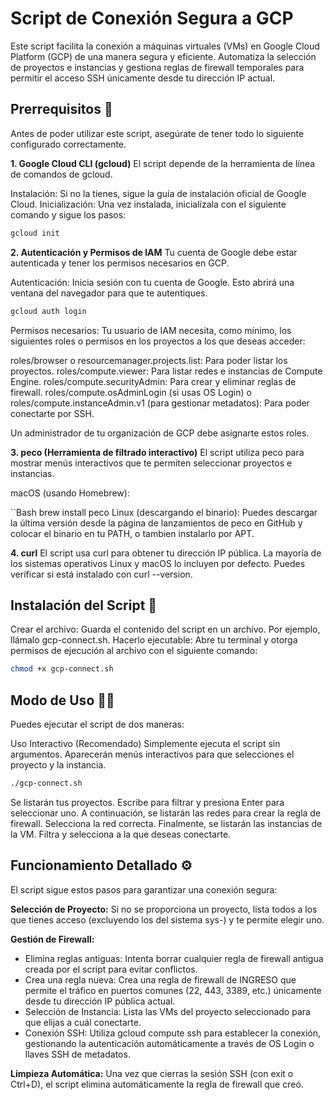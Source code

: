 # Script de Conexión Segura a GCP
Este script facilita la conexión a máquinas virtuales (VMs) en Google Cloud Platform (GCP) de una manera segura y eficiente. Automatiza la selección de proyectos e instancias y gestiona reglas de firewall temporales para permitir el acceso SSH únicamente desde tu dirección IP actual.

## Prerrequisitos 📝
Antes de poder utilizar este script, asegúrate de tener todo lo siguiente configurado correctamente.

**1. Google Cloud CLI (gcloud)**
El script depende de la herramienta de línea de comandos de gcloud.

Instalación: Si no la tienes, sigue la guía de instalación oficial de Google Cloud.
Inicialización: Una vez instalada, inicialízala con el siguiente comando y sigue los pasos:

```Bash
gcloud init
```

**2. Autenticación y Permisos de IAM**
Tu cuenta de Google debe estar autenticada y tener los permisos necesarios en GCP.

Autenticación: Inicia sesión con tu cuenta de Google. Esto abrirá una ventana del navegador para que te autentiques.

```Bash
gcloud auth login
```

Permisos necesarios: Tu usuario de IAM necesita, como mínimo, los siguientes roles o permisos en los proyectos a los que deseas acceder:

roles/browser o resourcemanager.projects.list: Para poder listar los proyectos.
roles/compute.viewer: Para listar redes e instancias de Compute Engine.
roles/compute.securityAdmin: Para crear y eliminar reglas de firewall.
roles/compute.osAdminLogin (si usas OS Login) o roles/compute.instanceAdmin.v1 (para gestionar metadatos): Para poder conectarte por SSH.

Un administrador de tu organización de GCP debe asignarte estos roles.

**3. peco (Herramienta de filtrado interactivo)**
El script utiliza peco para mostrar menús interactivos que te permiten seleccionar proyectos e instancias.

macOS (usando Homebrew):

``Bash
brew install peco
Linux (descargando el binario):
Puedes descargar la última versión desde la página de lanzamientos de peco en GitHub y colocar el binario en tu PATH, o tambien instalarlo por APT. 

**4. curl**
El script usa curl para obtener tu dirección IP pública. La mayoría de los sistemas operativos Linux y macOS lo incluyen por defecto. Puedes verificar si está instalado con curl --version.


## Instalación del Script 🚀
Crear el archivo: Guarda el contenido del script en un archivo. Por ejemplo, llámalo gcp-connect.sh.
Hacerlo ejecutable: Abre tu terminal y otorga permisos de ejecución al archivo con el siguiente comando:

```Bash
chmod +x gcp-connect.sh
```

## Modo de Uso 🏃‍♂️
Puedes ejecutar el script de dos maneras:

Uso Interactivo (Recomendado)
Simplemente ejecuta el script sin argumentos. Aparecerán menús interactivos para que selecciones el proyecto y la instancia.

```Bash
./gcp-connect.sh
```

Se listarán tus proyectos. Escribe para filtrar y presiona Enter para seleccionar uno.
A continuación, se listarán las redes para crear la regla de firewall. Selecciona la red correcta.
Finalmente, se listarán las instancias de la VM. Filtra y selecciona a la que deseas conectarte.


## Funcionamiento Detallado ⚙️
El script sigue estos pasos para garantizar una conexión segura:

**Selección de Proyecto:** Si no se proporciona un proyecto, lista todos a los que tienes acceso (excluyendo los del sistema sys-) y te permite elegir uno.

**Gestión de Firewall:**
* Elimina reglas antiguas: Intenta borrar cualquier regla de firewall antigua creada por el script para evitar conflictos.
* Crea una regla nueva: Crea una regla de firewall de INGRESO que permite el tráfico en puertos comunes (22, 443, 3389, etc.) únicamente desde tu dirección IP pública actual.
* Selección de Instancia: Lista las VMs del proyecto seleccionado para que elijas a cuál conectarte.
* Conexión SSH: Utiliza gcloud compute ssh para establecer la conexión, gestionando la autenticación automáticamente a través de OS Login o llaves SSH de metadatos.
  
**Limpieza Automática:** Una vez que cierras la sesión SSH (con exit o Ctrl+D), el script elimina automáticamente la regla de firewall que creó.
